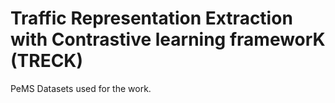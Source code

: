 # Traffic Representation Extraction with Contrastive learning frameworK (TRECK)
PeMS Datasets used for the work.
